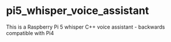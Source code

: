 # pi5_whisper_voice_assistant
This is a Raspberry Pi 5 whisper C++ voice assistant - backwards compatible with Pi4
